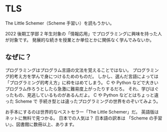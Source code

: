# TLS

The Little Schemer（Scheme 手習い）を読もうかい。

2022 後期工学部 2 年生対象の「情報応用」でプログラミングに興味を持った人が対象です。
発展的な続きを授業とか単位とかに関係なく学んでみないか。

## なぜに？

プログラミングはプログラム言語の文法を覚えることではない。
プログラミング的考え方を学んで身につけるためのものだ。
しかし、選んだ言語によっては「プログラミング的考え方」に枠をはめてしまう。
C や Python などで大きいプログラム作ろうとしたら急激に難易度上がったりするだろ。
それ、学びはぐったもの、見逃しているものがあるんだよ。
C や Python などとはちょっと違った Scheme で
手続き型とは違ったプログラミングの世界をのぞいてみよう。

お手本にするのは世界的なベストセラー「The Little Schemer」だ。
英語版はネットに無料で見つかる。
日本での人気は？
日本語の訳本は 「Scheme の手習い」、図書館に数冊以上、あります。
